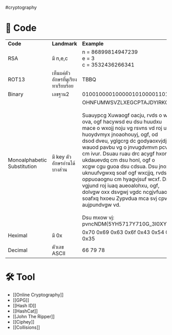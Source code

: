 #cryptography
# 🔗 Code
|                             |                                      |                                                                                                                                                                                                                                                                                                                                                                                                                                                                                                                                                                                                                                                                                                                                                    |
| --------------------------- | ------------------------------------ | -------------------------------------------------------------------------------------------------------------------------------------------------------------------------------------------------------------------------------------------------------------------------------------------------------------------------------------------------------------------------------------------------------------------------------------------------------------------------------------------------------------------------------------------------------------------------------------------------------------------------------------------------------------------------------------------------------------------------------------------------- |
| **Code**                    | **Landmark**                         | **Example**                                                                                                                                                                                                                                                                                                                                                                                                                                                                                                                                                                                                                                                                                                                                        |
| RSA                         | มี n,e,c                             | n = 86899814947239  <br>e = 3  <br>c = 3532436266341                                                                                                                                                                                                                                                                                                                                                                                                                                                                                                                                                                                                                                                                                               |
| ROT13                       | เห็นแค่ตัวอักษรที่ดูเรียงทาเรียบร้อย | TBBQ                                                                                                                                                                                                                                                                                                                                                                                                                                                                                                                                                                                                                                                                                                                                               |
| Binary                      | เลขฐาน2                              | 01001000010000010100001101001011                                                                                                                                                                                                                                                                                                                                                                                                                                                                                                                                                                                                                                                                                                                   |
| Monoalphabetic Substitution | มี key ตัวอักษรอ่านได้บางส่วน        | OHNFUMWSVZLXEGCPTAJDYIRKQB  <br>  <br>Suauypcg Xuwaogf oacju, rvds o waoiu ogf jdoduxq ova, ogf hacywsd eu dsu huudxu  <br>mace o wxojj noju vg rsvns vd roj ugnxcjuf. Vd roj o huoydvmyx jnoaohouyj, ogf, od  <br>dsod dveu, yglgcrg dc godyaoxvjdj—cm ncyaju o wauod pavbu vg o jnvugdvmvn pcvgd  <br>cm ivur. Dsuau ruau drc acygf hxonl jpcdj guoa cgu ukdauevdq cm dsu honl, ogf o  <br>xcgw cgu guoa dsu cdsua. Dsu jnoxuj ruau uknuufvgwxq soaf ogf wxcjjq, rvds oxx dsu  <br>oppuoaognu cm hyagvjsuf wcxf. Dsu ruvwsd cm dsu vgjund roj iuaq aueoalohxu, ogf,  <br>dolvgw oxx dsvgwj vgdc ncgjvfuaodvcg, V ncyxf soafxq hxoeu Zypvdua mca svj cpvgvcg  <br>aujpundvgw vd.  <br>  <br>Dsu mxow vj: pvncNDM{5YH5717Y710G_3I0XY710G_03055505} |
| Heximal                     | มี 0x                                | 0x70 0x69 0x63 0x6f 0x43 0x54 0x46 0x7b 0x34 0x35                                                                                                                                                                                                                                                                                                                                                                                                                                                                                                                                                                                                                                                                                                  |
| Decimal                     | ตัวเลข ASCII                         | 66 79 78                                                                                                                                                                                                                                                                                                                                                                                                                                                                                                                                                                                                                                                                                                                                           |
# 🛠️ Tool
- [[Online Cryptography]]
- [[GPG]]
- [[Hash ID]]
- [[HashCat]]
- [[John The Ripper]]
- [[Ciphey]]
- [[Collisions]]